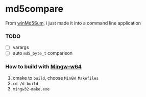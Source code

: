 md5compare
==========
From [winMd5Sum](https://github.com/nullriver/winMd5Sum), i just made it into a command line application

### TODO
- [ ] varargs
- [ ] auto `md5_byte_t` comparison

### How to build with [Mingw-w64](https://sourceforge.net/projects/mingw-w64/files/Toolchains%20targetting%20Win64/Personal%20Builds/mingw-builds/)
1. cmake to `build`, choose `MinGW Makefiles`
2. `cd /d build`
3. `mingw32-make.exe`
